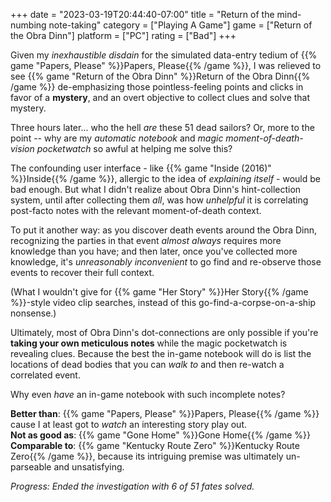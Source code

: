 +++
date = "2023-03-19T20:44:40-07:00"
title = "Return of the mind-numbing note-taking"
category = ["Playing A Game"]
game = ["Return of the Obra Dinn"]
platform = ["PC"]
rating = ["Bad"]
+++

Given my <i>inexhaustible disdain</i> for the simulated data-entry tedium of {{% game "Papers, Please" %}}Papers, Please{{% /game %}}, I was relieved to see {{% game "Return of the Obra Dinn" %}}Return of the Obra Dinn{{% /game %}} de-emphasizing those pointless-feeling points and clicks in favor of a <b>mystery</b>, and an overt objective to collect clues and solve that mystery.

Three hours later... who the hell <i>are</i> these 51 dead sailors?  Or, more to the point -- why are my <i>automatic notebook</i> and <i>magic moment-of-death-vision pocketwatch</i> so awful at helping me solve this?

The confounding user interface - like {{% game "Inside (2016)" %}}Inside{{% /game %}}, allergic to the idea of <i>explaining itself</i> - would be bad enough.  But what I didn't realize about Obra Dinn's hint-collection system, until after collecting them <i>all</i>, was how <i>unhelpful</i> it is correlating post-facto notes with the relevant moment-of-death context.

To put it another way: as you discover death events around the Obra Dinn, recognizing the parties in that event <i>almost always</i> requires more knowledge than you have; and then later, once you've collected more knowledge, it's <i>unreasonably inconvenient</i> to go find and re-observe those events to recover their full context.

(What I wouldn't give for {{% game "Her Story" %}}Her Story{{% /game %}}-style video clip searches, instead of this go-find-a-corpse-on-a-ship nonsense.)

Ultimately, most of Obra Dinn's dot-connections are only possible if you're <b>taking your own meticulous notes</b> while the magic pocketwatch is revealing clues.  Because the best the in-game notebook will do is list the locations of dead bodies that you can <i>walk to</i> and then re-watch a correlated event.

Why even <i>have</i> an in-game notebook with such incomplete notes?

<b>Better than</b>: {{% game "Papers, Please" %}}Papers, Please{{% /game %}} cause I at least got to <i>watch</i> an interesting story play out.  
<b>Not as good as</b>: {{% game "Gone Home" %}}Gone Home{{% /game %}}  
<b>Comparable to</b>: {{% game "Kentucky Route Zero" %}}Kentucky Route Zero{{% /game %}}, because its intriguing premise was ultimately un-parseable and unsatisfying.

<i>Progress: Ended the investigation with 6 of 51 fates solved.</i>
